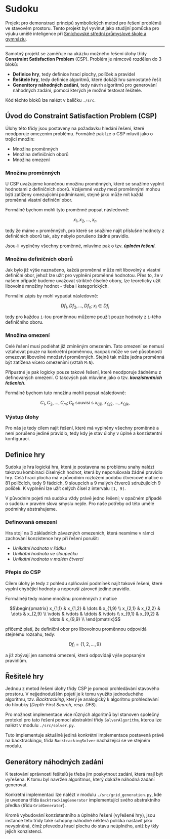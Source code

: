 # Sudoku

Projekt pro demonstraci principů symbolických metod pro řešení problémů ve 
stavovém prostoru. Tento projekt byl vyvinut jako studijní pomůcka pro výuku 
umělé inteligence při 
[Smíchovské střední průmyslové škole a gymnáziu](https://www.ssps.cz/).

---

Samotný projekt se zaměřuje na ukázku možného řešení úlohy třídy **Constraint
Satisfaction Problem** (CSP). Problém je rámcově rozdělen do 3 bloků:

- **Definice hry**, tedy definice hrací plochy, políček a pravidel
- **Řešitelé hry**, tedy definice algoritmů, které dokáží hru samostatně řešit
- **Generátory náhodných zadání**, tedy návrh algoritmů pro generování 
  náhodných zadání, pomocí kterých je možné testovat řešitele.
  
Kód těchto bloků lze nalézt v balíčku `./src`.



## Úvod do Constraint Satisfaction Problem (CSP)

Úlohy této třídy jsou postaveny na požadavku hledání řešení, které neodporuje
omezením problému. Formálně pak lze o CSP mluvit jako o trojici množin:

- Množina proměnných
- Množina definičních oborů
- Množina omezení

### Množina proměnných

U CSP uvažujeme konečnou množinu proměnných, které se snažíme vyplnit hodnotami
z definičních oborů. Vzájemné vazby mezi proměnnými mohou býti zatíženy 
omezujícími podmínkami, stejně jako může mít každá proměnná vlastní definiční 
obor.

Formálně bychom mohli tyto proměnné popsat následovně:

$$x_{1}, x_{2}, ..., x_{n}$$

tedy že máme `n` proměnných, pro které se snažíme najít příslušné hodnoty z 
definičních oborů tak, aby nebylo porušeno žádné pravidlo.

Jsou-li vyplněny všechny proměnné, mluvíme pak o tzv. ***úplném řešení***.

### Množina definičních oborů

Jak bylo již výše naznačeno, každá proměnná může mít libovolný a vlastní 
definiční obor, jehož lze užít pro vyplnění proměnné hodnotou. Přes to,
že v našem případě budeme uvažovat striktně číselné obory, lze teoreticky
užít libovolné množiny hodnot - třeba i kategorických.

Formální zápis by mohl vypadat následovně:

$$Df_{1}, Df_{2}, ..., Df_{n}; x_{i} \in Df_{i}$$

tedy pro každou `i`-tou proměnnou můžeme použít pouze hodnoty z `i`-tého
definičního oboru.

### Množina omezení

Celé řešení musí podléhat již zmíněným omezením. Tato omezení se nemusí 
vztahovat pouze na konkrétní proměnnou, naopak může ve své působnosti omezovat
libovolné množství proměnných. Stejně tak může jedna proměnná být zatížena
vícero omezeními (vztah `M:N`).

Přípustné je pak logicky pouze takové řešení, které neodporuje žádnému z 
definovaných omezení. O takových pak mluvíme jako o tzv. ***konzistentních 
řešeních***.

Formálně bychom tuto množinu mohli popsat následovně:

$$C_{1}, C_{2}, ... , C_{m}; C_{k} \text{ souvisí s } x_{Cj1}, x_{Cj2}, ... , 
x_{Cjk}, $$


### Výstup úlohy

Pro nás je tedy cílem najít řešení, které má vyplněny všechny proměnné a není
porušeno jediné pravidlo, tedy kdy je stav úlohy v úplné a konzistentní 
konfiguraci.


## Definice hry

Sudoku je hra logická hra, která je postavena na problému snahy nalézt takovou
kombinaci číselných hodnot, která by neporušovala žádné pravidlo hry. Celá
hrací plocha má v původním rozložení podobu čtvercové matice o 81 políčcích,
tedy 9 řádcích, 9 sloupcích a 9 malých čtverců sdružujících 9 políček. K 
vyplnění lze užít celých čísel z intervalu `[1, 9]`.

V původním pojetí má sudoku vždy právě jedno řešení; v opačném případě o sudoku
v pravém slova smyslu nejde. Pro naše potřeby od této umělé podmínky abstrahujeme. 

### Definovaná omezení

Hra stojí na 3 základních závazných omezeních, která nesmíme v rámci zachování
konzistence hry při řešení porušit:

- *Unikátní hodnota v řádku*
- *Unikátní hodnota ve sloupečku*
- *Unikátní hodnota v malém čtverci*


### Přepis do CSP

Cílem úlohy je tedy z pohledu splňování podmínek najít takové řešení, které 
vyplní chybějící hodnoty a neporuší zároveň jediné pravidlo.

Formálněji tedy máme množinu proměnných z matice

```math
\begin{pmatrix}
    x_{1,1} & x_{1,2} & \dots & x_{1,9} \\
    x_{2,1} & x_{2,2} & \dots & x_{2,9} \\
    \vdots & \vdots & \ddots & \vdots \\
    x_{9,1} & x_{9,2} & \dots & x_{9,9} \\
\end{pmatrix}
```

přičemž platí, že definiční obor pro libovolnou proměnnou odpovídá stejnému
rozsahu, tedy:

```math
Df_{i} = \{ 1, 2, ..., 9\}
```

a již zbývají jen samotná omezení, která odpovídají výše popsaným pravidlům.



## Řešitelé hry

Jednou z metod řešení úlohy třídy CSP je pomocí prohledávání stavového 
prostoru. V nejjednodušším pojetí je k tomu využito jednoduchého algoritmu,
tzv. *Backtracking*, který je analogický k algoritmu prohledávání do hloubky 
(*Depth-First Search*, resp. *DFS*).

Pro možnost implementace více různých algoritmů byl stanoven společný protokol
pro tato řešení pomocí abstraktní třídy `SolverAlgorithm`, kterou lze nalézt
v modulu `./src/solver.py`.

Tuto implementuje aktuálně jediná konkrétní implementace postavená právě na
backtrackingu, třída `BacktrackingSolver` nacházející se ve stejném modulu.



## Generátory náhodných zadání

K testování správnosti řešitelů je třeba jim poskytnout zadání, která mají být
vyřešena. K tomu byl navržen algoritmus, který dokáže náhodná zadání generovat.

Konkrétní implementaci lze nalézt v modulu `./src/grid_generation.py`, kde
je uvedena třída `BacktrackingGenerator` implementující svého abstraktního 
předka (třídu `GridGenerator`).

Kromě vybudování konzistentního a úplného řešení (vyřešené hry), jsou instance
této třídy také schopny náhodně některá políčka nastavit jako nevyplněná, čímž
převedou hrací plochu do stavu neúplného, aniž by tkly jejich konzistenci.



